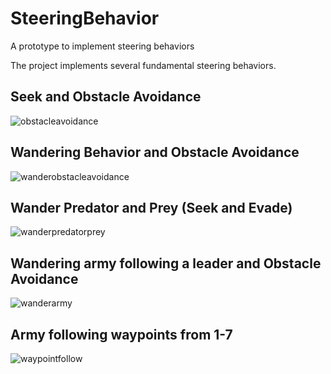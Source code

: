 # SteeringBehavior
A prototype to implement steering behaviors

The project implements several fundamental steering behaviors.

## Seek and Obstacle Avoidance

![obstacleavoidance](https://user-images.githubusercontent.com/13608668/214379962-239ab6fe-9fda-4338-ae5e-e8b875d35549.gif)

## Wandering Behavior and Obstacle Avoidance

![wanderobstacleavoidance](https://user-images.githubusercontent.com/13608668/214380220-375f4f34-05f4-43d4-a8d2-89bbae614c07.gif)

## Wander Predator and Prey (Seek and Evade)

![wanderpredatorprey](https://user-images.githubusercontent.com/13608668/214380371-12bbe148-25b0-4564-b94e-f0486e838bc1.gif)

## Wandering army following a leader and Obstacle Avoidance

![wanderarmy](https://user-images.githubusercontent.com/13608668/214386253-cda121c5-1921-4c3e-9a62-3f3c3d3f901c.gif)

## Army following waypoints from 1-7

![waypointfollow](https://user-images.githubusercontent.com/13608668/214731689-b73f0347-f019-44c6-b25c-be8b0181d71d.gif)
